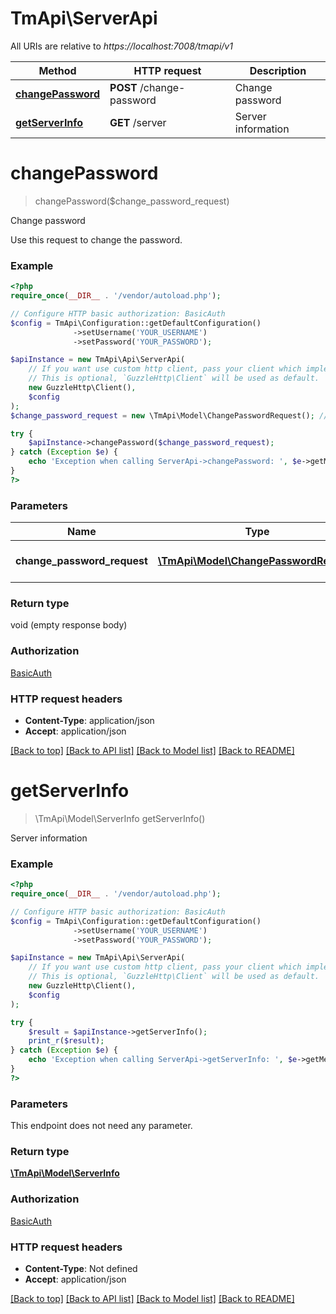 # TmApi\ServerApi

All URIs are relative to *https://localhost:7008/tmapi/v1*

Method | HTTP request | Description
------------- | ------------- | -------------
[**changePassword**](ServerApi.md#changePassword) | **POST** /change-password | Change password
[**getServerInfo**](ServerApi.md#getServerInfo) | **GET** /server | Server information


# **changePassword**
> changePassword($change_password_request)

Change password

Use this request to change the password.

### Example
```php
<?php
require_once(__DIR__ . '/vendor/autoload.php');

// Configure HTTP basic authorization: BasicAuth
$config = TmApi\Configuration::getDefaultConfiguration()
              ->setUsername('YOUR_USERNAME')
              ->setPassword('YOUR_PASSWORD');

$apiInstance = new TmApi\Api\ServerApi(
    // If you want use custom http client, pass your client which implements `GuzzleHttp\ClientInterface`.
    // This is optional, `GuzzleHttp\Client` will be used as default.
    new GuzzleHttp\Client(),
    $config
);
$change_password_request = new \TmApi\Model\ChangePasswordRequest(); // \TmApi\Model\ChangePasswordRequest | Change password request

try {
    $apiInstance->changePassword($change_password_request);
} catch (Exception $e) {
    echo 'Exception when calling ServerApi->changePassword: ', $e->getMessage(), PHP_EOL;
}
?>
```

### Parameters

Name | Type | Description  | Notes
------------- | ------------- | ------------- | -------------
 **change_password_request** | [**\TmApi\Model\ChangePasswordRequest**](../Model/ChangePasswordRequest.md)| Change password request |

### Return type

void (empty response body)

### Authorization

[BasicAuth](../../README.md#BasicAuth)

### HTTP request headers

 - **Content-Type**: application/json
 - **Accept**: application/json

[[Back to top]](#) [[Back to API list]](../../README.md#documentation-for-api-endpoints) [[Back to Model list]](../../README.md#documentation-for-models) [[Back to README]](../../README.md)

# **getServerInfo**
> \TmApi\Model\ServerInfo getServerInfo()

Server information

### Example
```php
<?php
require_once(__DIR__ . '/vendor/autoload.php');

// Configure HTTP basic authorization: BasicAuth
$config = TmApi\Configuration::getDefaultConfiguration()
              ->setUsername('YOUR_USERNAME')
              ->setPassword('YOUR_PASSWORD');

$apiInstance = new TmApi\Api\ServerApi(
    // If you want use custom http client, pass your client which implements `GuzzleHttp\ClientInterface`.
    // This is optional, `GuzzleHttp\Client` will be used as default.
    new GuzzleHttp\Client(),
    $config
);

try {
    $result = $apiInstance->getServerInfo();
    print_r($result);
} catch (Exception $e) {
    echo 'Exception when calling ServerApi->getServerInfo: ', $e->getMessage(), PHP_EOL;
}
?>
```

### Parameters
This endpoint does not need any parameter.

### Return type

[**\TmApi\Model\ServerInfo**](../Model/ServerInfo.md)

### Authorization

[BasicAuth](../../README.md#BasicAuth)

### HTTP request headers

 - **Content-Type**: Not defined
 - **Accept**: application/json

[[Back to top]](#) [[Back to API list]](../../README.md#documentation-for-api-endpoints) [[Back to Model list]](../../README.md#documentation-for-models) [[Back to README]](../../README.md)

